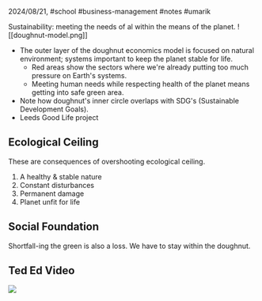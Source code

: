 2024/08/21, #school #business-management #notes #umarik 

Sustainability: meeting the needs of al within the means of the planet.
![[doughnut-model.png]]
- The outer layer of the doughnut economics model is focused on natural environment; systems important to keep the planet stable for life.
	- Red areas show the sectors where we're already putting too much pressure on Earth's systems.
	- Meeting human needs while respecting health of the planet means getting into safe green area.
- Note how doughnut's inner circle overlaps with SDG's (Sustainable Development Goals).
- Leeds Good Life project 
## Ecological Ceiling
These are consequences of overshooting ecological ceiling.
1. A healthy & stable nature
2. Constant disturbances
3. Permanent damage
4. Planet unfit for life
## Social Foundation
Shortfall-ing the green is also a loss. 
We have to stay within the doughnut.
## Ted Ed Video
![](https://www.youtube.com/watch?v=Rhcrbcg8HBw)